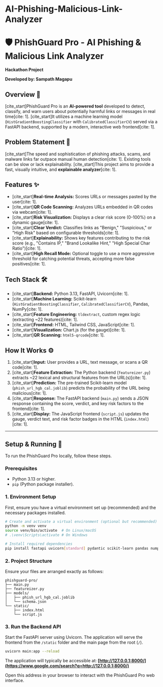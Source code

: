 # AI-Phishing-Malicious-Link-Analyzer

# 🛡️ PhishGuard Pro - AI Phishing & Malicious Link Analyzer

**Hackathon Project**

**Developed by: Sampath Magapu**

## Overview 🚀

[cite\_start]PhishGuard Pro is an **AI-powered tool** developed to detect, classify, and warn users about potentially harmful links or messages in real time[cite: 1]. [cite\_start]It utilizes a machine learning model (`HistGradientBoostingClassifier` with `CalibratedClassifierCV`) served via a FastAPI backend, supported by a modern, interactive web frontend[cite: 1].

## Problem Statement 🎯

[cite\_start]The speed and sophistication of phishing attacks, scams, and malware links far outpace manual human detection[cite: 1]. Existing tools can be slow or lack explainability. [cite\_start]This project aims to provide a fast, visually intuitive, and **explainable analyzer**[cite: 1].

## Features ✨

  * [cite\_start]**Real-time Analysis:** Scores URLs or messages pasted by the user[cite: 1].
  * [cite\_start]**QR Code Scanning:** Analyzes URLs embedded in QR codes via webcam[cite: 1].
  * [cite\_start]**Risk Visualization:** Displays a clear risk score (0-100%) on a dynamic gauge[cite: 1].
  * [cite\_start]**Clear Verdict:** Classifies links as "Benign," "Suspicious," or "High Risk" based on configurable thresholds[cite: 1].
  * [cite\_start]**Explainability:** Shows key features contributing to the risk score (e.g., "Contains IP," "Brand Lookalike Hint," "High Special Char Ratio")[cite: 1].
  * [cite\_start]**High Recall Mode:** Optional toggle to use a more aggressive threshold for catching potential threats, accepting more false positives[cite: 1].

## Tech Stack 🛠️

  * [cite\_start]**Backend:** Python 3.13, FastAPI, Uvicorn[cite: 1].
  * [cite\_start]**Machine Learning:** Scikit-learn (`HistGradientBoostingClassifier`, `CalibratedClassifierCV`), Pandas, NumPy[cite: 1].
  * [cite\_start]**Feature Engineering:** `tldextract`, custom regex logic (extracting \~22 features)[cite: 1].
  * [cite\_start]**Frontend:** HTML, Tailwind CSS, JavaScript[cite: 1].
  * [cite\_start]**Visualization:** Chart.js (for the gauge)[cite: 1].
  * [cite\_start]**QR Scanning:** `html5-qrcode`[cite: 1].

## How It Works ⚙️

1.  [cite\_start]**Input:** User provides a URL, text message, or scans a QR code[cite: 1].
2.  [cite\_start]**Feature Extraction:** The Python backend (`featureizer.py`) extracts \~22 lexical and structural features from the URL(s)[cite: 1].
3.  [cite\_start]**Prediction:** The pre-trained Scikit-learn model (`phish_url_hgb_cal.joblib`) predicts the probability of the URL being malicious[cite: 1].
4.  [cite\_start]**Response:** The FastAPI backend (`main.py`) sends a JSON response containing the score, verdict, and key risk factors to the frontend[cite: 1].
5.  [cite\_start]**Display:** The JavaScript frontend (`script.js`) updates the gauge, verdict text, and risk factor badges in the HTML (`index.html`)[cite: 1].

-----

## **Setup & Running 🏁**

To run the PhishGuard Pro locally, follow these steps.

### **Prerequisites**

  * Python 3.13 or higher.
  * `pip` (Python package installer).

### **1. Environment Setup**

First, ensure you have a virtual environment set up (recommended) and the necessary packages installed.

```bash
# Create and activate a virtual environment (optional but recommended)
python -m venv venv
source venv/bin/activate  # On Linux/macOS
# .\venv\Scripts\activate # On Windows

# Install required dependencies
pip install fastapi uvicorn[standard] pydantic scikit-learn pandas numpy joblib tldextract
```

### **2. Project Structure**

Ensure your files are arranged exactly as follows:

```
phishguard-pro/
├── main.py
├── featureizer.py
├── models/
│   ├── phish_url_hgb_cal.joblib
│   └── schema.json
└── static/
    ├── index.html
    └── script.js
```

### **3. Run the Backend API**

Start the FastAPI server using Uvicorn. The application will serve the frontend from the `/static` folder and the main page from the root (`/`).

```bash
uvicorn main:app --reload
```

The application will typically be accessible at: **[http://127.0.0.1:8000/](https://www.google.com/search?q=http://127.0.0.1:8000/)**

Open this address in your browser to interact with the PhishGuard Pro web interface.
